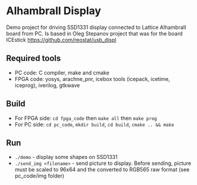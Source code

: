 # AlhambraII Display

Demo project for driving SSD1331 display connected to Lattice AlhambraII board from PC.
Is based in Oleg Stepanov project that was for the board ICEstick https://github.com/reostat/usb_displ

## Required tools
- PC code: C compiler, make and cmake
- FPGA code: yosys, arachne_pnr, icebox tools (icepack, icetime, iceprog), iverilog, gtkwave

## Build
- For FPGA side: `cd fpga_code` then `make all` then `make prog`
- For PC side: `cd pc_code`, `mkdir build`, `cd build`, `cmake .. && make`

## Run
- `./demo` - display some shapes on SSD1331
- `./send_img <filename>` - send picture to display. Before sending, picture must be scaled to 96x64 and the converted to RGB565 raw format (see pc_code/img folder)
